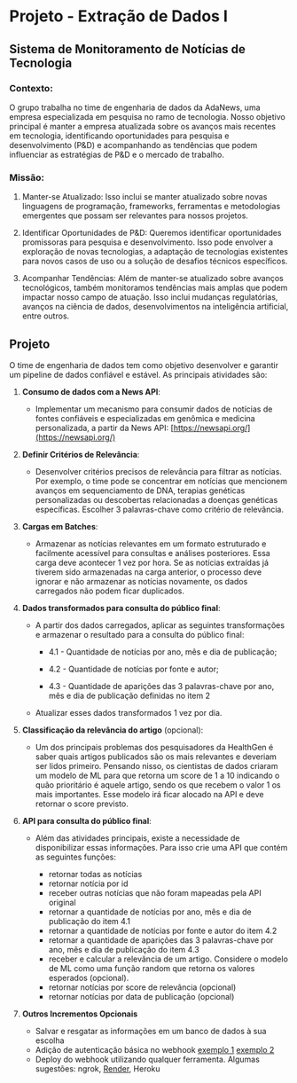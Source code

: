 # Projeto - Extração de Dados I

## Sistema de Monitoramento de Notícias de Tecnologia

### Contexto:

O grupo trabalha no time de engenharia de dados da AdaNews, uma empresa especializada em pesquisa no ramo de tecnologia. Nosso objetivo principal é manter a empresa atualizada sobre os avanços mais recentes em tecnologia, identificando oportunidades para pesquisa e desenvolvimento (P&D) e acompanhando as tendências que podem influenciar as estratégias de P&D e o mercado de trabalho.

### Missão:

1. Manter-se Atualizado: Isso inclui se manter atualizado sobre novas linguagens de programação, frameworks, ferramentas e metodologias emergentes que possam ser relevantes para nossos projetos.

2. Identificar Oportunidades de P&D: Queremos identificar oportunidades promissoras para pesquisa e desenvolvimento. Isso pode envolver a exploração de novas tecnologias, a adaptação de tecnologias existentes para novos casos de uso ou a solução de desafios técnicos específicos.

3. Acompanhar Tendências: Além de manter-se atualizado sobre avanços tecnológicos, também monitoramos tendências mais amplas que podem impactar nosso campo de atuação. Isso inclui mudanças regulatórias, avanços na ciência de dados, desenvolvimentos na inteligência artificial, entre outros.

## Projeto

O time de engenharia de dados tem como objetivo desenvolver e garantir um pipeline de dados confiável e estável. As principais atividades são:

1. **Consumo de dados com a News API**:

   - Implementar um mecanismo para consumir dados de notícias de fontes confiáveis e especializadas em genômica e medicina personalizada, a partir da News API:
     [https://newsapi.org/](https://newsapi.org/)

2. **Definir Critérios de Relevância**:

   - Desenvolver critérios precisos de relevância para filtrar as notícias. Por exemplo, o time pode se concentrar em notícias que mencionem avanços em sequenciamento de DNA, terapias genéticas personalizadas ou descobertas relacionadas a doenças genéticas específicas. Escolher 3 palavras-chave como critério de relevância.

3. **Cargas em Batches**:

   - Armazenar as notícias relevantes em um formato estruturado e facilmente acessível para consultas e análises posteriores. Essa carga deve acontecer 1 vez por hora. Se as notícias extraídas já tiverem sido armazenadas na carga anterior, o processo deve ignorar e não armazenar as notícias novamente, os dados carregados não podem ficar duplicados.

4. **Dados transformados para consulta do público final**:

   - A partir dos dados carregados, aplicar as seguintes transformações e armazenar o resultado para a consulta do público final:

     - 4.1 - Quantidade de notícias por ano, mês e dia de publicação;

     - 4.2 - Quantidade de notícias por fonte e autor;

     - 4.3 - Quantidade de aparições das 3 palavras-chave por ano, mês e dia de publicação definidas no item 2

   - Atualizar esses dados transformados 1 vez por dia.

5. **Classificação da relevância do artigo** (opcional):

   - Um dos principais problemas dos pesquisadores da HealthGen é saber quais artigos publicados são os mais relevantes e deveriam ser lidos primeiro. Pensando nisso, os cientistas de dados criaram um modelo de ML para que retorna um score de 1 a 10 indicando o quão prioritário é aquele artigo, sendo os que recebem o valor 1 os mais importantes. Esse modelo irá ficar alocado na API e deve retornar o score previsto.

6. **API para consulta do público final**:

   - Além das atividades principais, existe a necessidade de disponibilizar essas informações. Para isso crie uma API que contém as seguintes funções:

     - retornar todas as notícias
     - retornar notícia por id
     - receber outras notícias que não foram mapeadas pela API original
     - retornar a quantidade de notícias por ano, mês e dia de publicação do item 4.1
     - retornar a quantidade de notícias por fonte e autor do item 4.2
     - retornar a quantidade de aparições das 3 palavras-chave por ano, mês e dia de publicação do item 4.3
     - receber e calcular a relevância de um artigo. Considere o modelo de ML como uma função random que retorna os valores esperados (opcional).
     - retornar notícias por score de relevância (opcional)
     - retornar notícias por data de publicação (opcional)

7. **Outros Incrementos Opcionais**

   - Salvar e resgatar as informações em um banco de dados à sua escolha
   - Adição de autenticação básica no webhook [exemplo 1](https://peter-nhan.github.io/posts/Webhook-Python-Curl-DNAC/) [exemplo 2](https://dev.to/koladev/building-a-web-service-whatsapp-cloud-api-flask-webhook-configuration-part-2-l1k)
   - Deploy do webhook utilizando qualquer ferramenta. Algumas sugestões: ngrok, [Render](https://render.com/), Heroku

